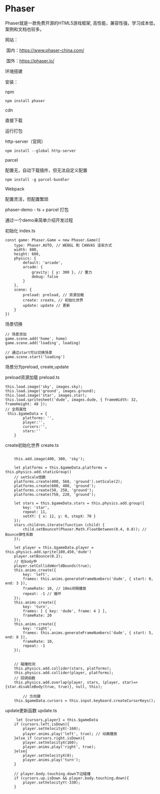 # Phaser

Phaser就是一款免费开源的HTML5游戏框架, 高性能，兼容性强，学习成本低，案例和文档也较多。

网站：

​	国内：https://www.phaser-china.com/

​	国外：https://phaser.io/



环境搭建

安装：

npm

```
npm install phaser
```



cdn

<script src="//cdn.jsdelivr.net/npm/phaser@3.24.1/dist/phaser.js"></script>

<script src="//cdn.jsdelivr.net/npm/phaser@3.24.1/dist/phaser.min.js"></script>



直接下载



运行打包

http-server（官网）

```
npm install --global http-server
```

parcel

配置无，自动下载插件，但无法自定义配置

```
npm install -g parcel-bundler
```

Webpack

配置灵活，但配置繁琐



phaser-demo - ts + parcel 打包

通过一个demo来简单介绍开发过程



初始化 index.ts

```
const game: Phaser.Game = new Phaser.Game({
    type: Phaser.AUTO, // WEBGL 和 CANVAS 渲染方式
    width: 800,
    height: 600,
    physics: {
        default: 'arcade',
        arcade: {
            gravity: { y: 300 }, // 重力
            debug: false
        }
    },
    scene: {
        preload: preload, // 资源加载
        create: create, // 初始化世界
        update: update // 更新
    }
})
```

场景切换

```
// 场景添加
game.scene.add('home', home)
game.scene.add('loading', loading)

// 通过start可以切换场景
game.scene.start('loading')
```



场景分为preload, create,update

preload资源加载 preload.ts

```
this.load.image('sky', images.sky);
this.load.image('ground', images.ground);
this.load.image('star', images.star);
this.load.spritesheet('dude', images.dude, { frameWidth: 32, frameHeight: 48 });
// 全局属性
 this.$gameData = {
        platforms: '',
        player:'',
        cursors:'',
        stars:''
    } 
```

create初始化世界 create.ts

```

    this.add.image(400, 300, 'sky');

    let platforms = this.$gameData.platforms = this.physics.add.staticGroup()
    // setScale倍数
    platforms.create(400, 568, 'ground').setScale(2);
    platforms.create(600, 400, 'ground');
    platforms.create(50, 250, 'ground');
    platforms.create(750, 220, 'ground');

    let stars = this.$gameData.stars = this.physics.add.group({
        key: 'star',
        repeat: 11,
        setXY: { x: 12, y: 0, stepX: 70 }
    });
    stars.children.iterate(function (child) {
        child.setBounceY(Phaser.Math.FloatBetween(0.4, 0.8)); // Bounce弹性系数
    });

    let player = this.$gameData.player = this.physics.add.sprite(100,450,'dude')
    player.setBounce(0.2);
    // 在body中
    player.setCollideWorldBounds(true);
    this.anims.create({
        key: 'left',
        frames: this.anims.generateFrameNumbers('dude', { start: 0, end: 3 }),
        frameRate: 10, // 10ms间隔播放
        repeat: -1 // 循环
    });
    this.anims.create({
        key: 'turn',
        frames: [ { key: 'dude', frame: 4 } ],
        frameRate: 20
    });
    this.anims.create({
        key: 'right',
        frames: this.anims.generateFrameNumbers('dude', { start: 5, end: 8 }),
        frameRate: 10,
        repeat: -1
    });


	// 碰撞检测
    this.physics.add.collider(stars, platforms);
    this.physics.add.collider(player, platforms);
    // 回调函数
    this.physics.add.overlap(player, stars, (player, star)=>{star.disableBody(true, true)}, null, this);

		// 方向键
    this.$gameData.cursors = this.input.keyboard.createCursorKeys();
```

update更新函数 update.ts

```
     let {cursors,player} = this.$gameData
    if (cursors.left.isDown){
        player.setVelocityX(-160);
        player.anims.play('left', true); // 动画播放
    }else if (cursors.right.isDown){
        player.setVelocityX(160);
        player.anims.play('right', true);
    }else{
        player.setVelocityX(0);
        player.anims.play('turn');
    }

	// player.body.touching.down下边碰撞
    if (cursors.up.isDown && player.body.touching.down){
        player.setVelocityY(-330);
    }
```

